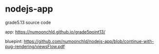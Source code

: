 # nodejs-app
grade5.13 source code

app: https://numoonchld.github.io/grade5point13/

bluepint: https://github.com/numoonchld/nodejs-app/blob/continue-with-pug-rendering/viewsFlow.pdf
